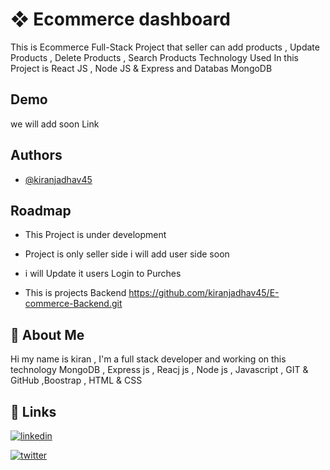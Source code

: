 
# ❖	Ecommerce dashboard

This is Ecommerce Full-Stack Project that seller can add products , Update Products  , Delete Products , Search Products Technology Used In this Project is React JS , Node JS & Express and Databas MongoDB
## Demo

 we will add soon Link
## Authors

- [@kiranjadhav45](https://www.github.com/kiranjadhav45)


## Roadmap

- This Project is under development 

- Project is only seller side i will add user side soon 

- i will Update it users Login to Purches  

- This is projects Backend https://github.com/kiranjadhav45/E-commerce-Backend.git


## 🚀 About Me
Hi my name is kiran , I'm a full stack developer and working on this technology
 MongoDB , Express js , Reacj js , Node js , Javascript , GIT & GitHub ,Boostrap , HTML & CSS

## 🔗 Links

[![linkedin](https://img.shields.io/badge/linkedin-0A66C2?style=for-the-badge&logo=linkedin&logoColor=white)](https://www.linkedin.com/in/jadhavkiran45/)

[![twitter](https://img.shields.io/badge/twitter-1DA1F2?style=for-the-badge&logo=twitter&logoColor=white)](https://twitter.com/Jadhavkiran45)

